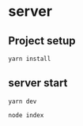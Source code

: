 # server

## Project setup
```
yarn install
```

## server start
```
yarn dev
```

```
node index
```